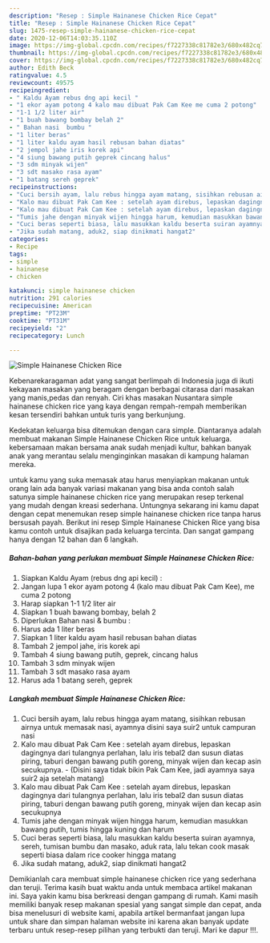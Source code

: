 ```yaml
---
description: "Resep : Simple Hainanese Chicken Rice Cepat"
title: "Resep : Simple Hainanese Chicken Rice Cepat"
slug: 1475-resep-simple-hainanese-chicken-rice-cepat
date: 2020-12-06T14:03:35.110Z
image: https://img-global.cpcdn.com/recipes/f7227338c81782e3/680x482cq70/simple-hainanese-chicken-rice-foto-resep-utama.jpg
thumbnail: https://img-global.cpcdn.com/recipes/f7227338c81782e3/680x482cq70/simple-hainanese-chicken-rice-foto-resep-utama.jpg
cover: https://img-global.cpcdn.com/recipes/f7227338c81782e3/680x482cq70/simple-hainanese-chicken-rice-foto-resep-utama.jpg
author: Edith Beck
ratingvalue: 4.5
reviewcount: 49575
recipeingredient:
- " Kaldu Ayam rebus dng api kecil "
- "1 ekor ayam potong 4 kalo mau dibuat Pak Cam Kee me cuma 2 potong"
- "1-1 1/2 liter air"
- "1 buah bawang bombay belah 2"
- " Bahan nasi  bumbu "
- "1 liter beras"
- "1 liter kaldu ayam hasil rebusan bahan diatas"
- "2 jempol jahe iris korek api"
- "4 siung bawang putih geprek cincang halus"
- "3 sdm minyak wijen"
- "3 sdt masako rasa ayam"
- "1 batang sereh geprek"
recipeinstructions:
- "Cuci bersih ayam, lalu rebus hingga ayam matang, sisihkan rebusan airnya untuk memasak nasi, ayamnya disini saya suir2 untuk campuran nasi"
- "Kalo mau dibuat Pak Cam Kee : setelah ayam direbus, lepaskan dagingnya dari tulangnya perlahan, lalu iris tebal2 dan susun diatas piring, taburi dengan bawang putih goreng, minyak wijen dan kecap asin secukupnya. (Disini saya tidak bikin Pak Cam Kee, jadi ayamnya saya suir2 aja setelah matang)"
- "Kalo mau dibuat Pak Cam Kee : setelah ayam direbus, lepaskan dagingnya dari tulangnya perlahan, lalu iris tebal2 dan susun diatas piring, taburi dengan bawang putih goreng, minyak wijen dan kecap asin secukupnya"
- "Tumis jahe dengan minyak wijen hingga harum, kemudian masukkan bawang putih, tumis hingga kuning dan harum"
- "Cuci beras seperti biasa, lalu masukkan kaldu beserta suiran ayamnya, sereh, tumisan bumbu dan masako, aduk rata, lalu tekan cook masak seperti biasa dalam rice cooker hingga matang"
- "Jika sudah matang, aduk2, siap dinikmati hangat2"
categories:
- Recipe
tags:
- simple
- hainanese
- chicken

katakunci: simple hainanese chicken 
nutrition: 291 calories
recipecuisine: American
preptime: "PT23M"
cooktime: "PT31M"
recipeyield: "2"
recipecategory: Lunch

---
```



![Simple Hainanese Chicken Rice](https://img-global.cpcdn.com/recipes/f7227338c81782e3/680x482cq70/simple-hainanese-chicken-rice-foto-resep-utama.jpg)

Kebenarekaragaman adat yang sangat berlimpah di Indonesia juga di ikuti kekayaan masakan yang beragam dengan berbagai citarasa dari masakan yang manis,pedas dan renyah. Ciri khas masakan Nusantara simple hainanese chicken rice yang kaya dengan rempah-rempah memberikan kesan tersendiri bahkan untuk turis yang berkunjung.




Kedekatan keluarga bisa ditemukan dengan cara simple. Diantaranya adalah membuat makanan Simple Hainanese Chicken Rice untuk keluarga. kebersamaan makan bersama anak sudah menjadi kultur, bahkan banyak anak yang merantau selalu menginginkan masakan di kampung halaman mereka.

untuk kamu yang suka memasak atau harus menyiapkan makanan untuk orang lain ada banyak variasi makanan yang bisa anda contoh salah satunya simple hainanese chicken rice yang merupakan resep terkenal yang mudah dengan kreasi sederhana. Untungnya sekarang ini kamu dapat dengan cepat menemukan resep simple hainanese chicken rice tanpa harus bersusah payah.
Berikut ini resep Simple Hainanese Chicken Rice yang bisa kamu contoh untuk disajikan pada keluarga tercinta. Dan sangat gampang hanya dengan 12 bahan dan 6 langkah.


<!--inarticleads1-->

##### Bahan-bahan yang perlukan membuat Simple Hainanese Chicken Rice:

1. Siapkan  Kaldu Ayam (rebus dng api kecil) :
1. Jangan lupa 1 ekor ayam potong 4 (kalo mau dibuat Pak Cam Kee), me cuma 2 potong
1. Harap siapkan 1-1 1/2 liter air
1. Siapkan 1 buah bawang bombay, belah 2
1. Diperlukan  Bahan nasi &amp; bumbu :
1. Harus ada 1 liter beras
1. Siapkan 1 liter kaldu ayam hasil rebusan bahan diatas
1. Tambah 2 jempol jahe, iris korek api
1. Tambah 4 siung bawang putih, geprek, cincang halus
1. Tambah 3 sdm minyak wijen
1. Tambah 3 sdt masako rasa ayam
1. Harus ada 1 batang sereh, geprek




<!--inarticleads2-->

##### Langkah membuat  Simple Hainanese Chicken Rice:

1. Cuci bersih ayam, lalu rebus hingga ayam matang, sisihkan rebusan airnya untuk memasak nasi, ayamnya disini saya suir2 untuk campuran nasi
1. Kalo mau dibuat Pak Cam Kee : setelah ayam direbus, lepaskan dagingnya dari tulangnya perlahan, lalu iris tebal2 dan susun diatas piring, taburi dengan bawang putih goreng, minyak wijen dan kecap asin secukupnya. - (Disini saya tidak bikin Pak Cam Kee, jadi ayamnya saya suir2 aja setelah matang)
1. Kalo mau dibuat Pak Cam Kee : setelah ayam direbus, lepaskan dagingnya dari tulangnya perlahan, lalu iris tebal2 dan susun diatas piring, taburi dengan bawang putih goreng, minyak wijen dan kecap asin secukupnya
1. Tumis jahe dengan minyak wijen hingga harum, kemudian masukkan bawang putih, tumis hingga kuning dan harum
1. Cuci beras seperti biasa, lalu masukkan kaldu beserta suiran ayamnya, sereh, tumisan bumbu dan masako, aduk rata, lalu tekan cook masak seperti biasa dalam rice cooker hingga matang
1. Jika sudah matang, aduk2, siap dinikmati hangat2




Demikianlah cara membuat simple hainanese chicken rice yang sederhana dan teruji. Terima kasih buat waktu anda untuk membaca artikel makanan ini. Saya yakin kamu bisa berkreasi dengan gampang di rumah. Kami masih memiliki banyak resep makanan spesial yang sangat simple dan cepat, anda bisa menelusuri di website kami, apabila artikel bermanfaat jangan lupa untuk share dan simpan halaman website ini karena akan banyak update terbaru untuk resep-resep pilihan yang terbukti dan teruji. Mari ke dapur !!!. 
